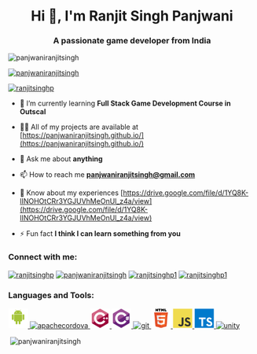 <h1 align="center">Hi 👋, I'm Ranjit Singh Panjwani</h1>
<h3 align="center">A passionate game developer from India</h3>

<p align="left"> <img src="https://komarev.com/ghpvc/?username=panjwaniranjitsingh&label=Profile%20views&color=0e75b6&style=flat" alt="panjwaniranjitsingh" /> </p>

<p align="left"> <a href="https://github.com/ryo-ma/github-profile-trophy"><img src="https://github-profile-trophy.vercel.app/?username=panjwaniranjitsingh" alt="panjwaniranjitsingh" /></a> </p>

<p align="left"> <a href="https://twitter.com/ranjitsinghp" target="blank"><img src="https://img.shields.io/twitter/follow/ranjitsinghp?logo=twitter&style=for-the-badge" alt="ranjitsinghp" /></a> </p>

- 🌱 I’m currently learning **Full Stack Game Development Course in Outscal**

- 👨‍💻 All of my projects are available at [https://panjwaniranjitsingh.github.io/](https://panjwaniranjitsingh.github.io/)

- 💬 Ask me about **anything**

- 📫 How to reach me **panjwaniranjitsingh@gmail.com**

- 📄 Know about my experiences [https://drive.google.com/file/d/1YQ8K-lINOHOtCRr3YGJUVhMeOnUl_z4a/view](https://drive.google.com/file/d/1YQ8K-lINOHOtCRr3YGJUVhMeOnUl_z4a/view)

- ⚡ Fun fact **I think I can learn something from you**

<h3 align="left">Connect with me:</h3>
<p align="left">
<a href="https://twitter.com/ranjitsinghp" target="blank"><img align="center" src="https://raw.githubusercontent.com/rahuldkjain/github-profile-readme-generator/master/src/images/icons/Social/twitter.svg" alt="ranjitsinghp" height="30" width="40" /></a>
<a href="https://linkedin.com/in/panjwaniranjitsingh" target="blank"><img align="center" src="https://raw.githubusercontent.com/rahuldkjain/github-profile-readme-generator/master/src/images/icons/Social/linked-in-alt.svg" alt="panjwaniranjitsingh" height="30" width="40" /></a>
<a href="https://fb.com/ranjitsinghp1" target="blank"><img align="center" src="https://raw.githubusercontent.com/rahuldkjain/github-profile-readme-generator/master/src/images/icons/Social/facebook.svg" alt="ranjitsinghp1" height="30" width="40" /></a>
<a href="https://instagram.com/ranjitsinghp1" target="blank"><img align="center" src="https://raw.githubusercontent.com/rahuldkjain/github-profile-readme-generator/master/src/images/icons/Social/instagram.svg" alt="ranjitsinghp1" height="30" width="40" /></a>
</p>

<h3 align="left">Languages and Tools:</h3>
<p align="left"> <a href="https://developer.android.com" target="_blank" rel="noreferrer"> <img src="https://raw.githubusercontent.com/devicons/devicon/master/icons/android/android-original-wordmark.svg" alt="android" width="40" height="40"/> </a> <a href="https://cordova.apache.org/" target="_blank" rel="noreferrer"> <img src="https://www.vectorlogo.zone/logos/apache_cordova/apache_cordova-icon.svg" alt="apachecordova" width="40" height="40"/> </a> <a href="https://www.w3schools.com/cpp/" target="_blank" rel="noreferrer"> <img src="https://raw.githubusercontent.com/devicons/devicon/master/icons/cplusplus/cplusplus-original.svg" alt="cplusplus" width="40" height="40"/> </a> <a href="https://www.w3schools.com/cs/" target="_blank" rel="noreferrer"> <img src="https://raw.githubusercontent.com/devicons/devicon/master/icons/csharp/csharp-original.svg" alt="csharp" width="40" height="40"/> </a> <a href="https://git-scm.com/" target="_blank" rel="noreferrer"> <img src="https://www.vectorlogo.zone/logos/git-scm/git-scm-icon.svg" alt="git" width="40" height="40"/> </a> <a href="https://www.w3.org/html/" target="_blank" rel="noreferrer"> <img src="https://raw.githubusercontent.com/devicons/devicon/master/icons/html5/html5-original-wordmark.svg" alt="html5" width="40" height="40"/> </a> <a href="https://developer.mozilla.org/en-US/docs/Web/JavaScript" target="_blank" rel="noreferrer"> <img src="https://raw.githubusercontent.com/devicons/devicon/master/icons/javascript/javascript-original.svg" alt="javascript" width="40" height="40"/> </a> <a href="https://www.typescriptlang.org/" target="_blank" rel="noreferrer"> <img src="https://raw.githubusercontent.com/devicons/devicon/master/icons/typescript/typescript-original.svg" alt="typescript" width="40" height="40"/> </a> <a href="https://unity.com/" target="_blank" rel="noreferrer"> <img src="https://www.vectorlogo.zone/logos/unity3d/unity3d-icon.svg" alt="unity" width="40" height="40"/> </a> </p>

<p>&nbsp;<img align="center" src="https://github-readme-stats.vercel.app/api?username=panjwaniranjitsingh&show_icons=true&locale=en" alt="panjwaniranjitsingh" /></p>

